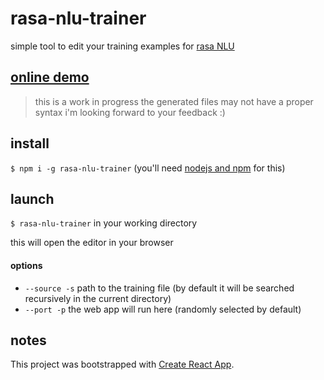 # rasa-nlu-trainer
simple tool to edit your training examples for [rasa NLU](https://github.com/golastmile/rasa_nlu)

## [online demo](https://azazdeaz.github.io/rasa-nlu-trainer/)

> this is a work in progress
> the generated files may not have a proper syntax
> i'm looking forward to your feedback :)

## install

`$ npm i -g rasa-nlu-trainer` (you'll need [nodejs and npm](https://nodejs.org/) for this)

## launch
`$ rasa-nlu-trainer` in your working directory

this will open the editor in your browser

#### options
- `--source -s` path to the training file (by default it will be searched recursively in the current directory)
- `--port -p` the web app will run here (randomly selected by default)

## notes


This project was bootstrapped with [Create React App](./CRA_README.md).
